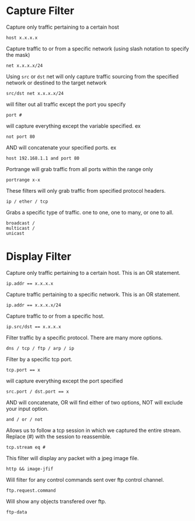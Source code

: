 # Capture Filter

Capture only traffic pertaining to a certain host

```
host x.x.x.x
```

Capture traffic to or from a specific network (using slash notation to specify the mask)

```
net x.x.x.x/24
```

Using `src` or `dst` net will only capture traffic sourcing from the
specified network or destined to the target network

```
src/dst net x.x.x.x/24
```

will filter out all traffic except the port you specify

```
port #
```

will capture everything except the variable specified. ex

```
not port 80
```

AND will concatenate your specified ports. ex

```
host 192.168.1.1 and port 80
```

Portrange will grab traffic from all ports within the range only

```
portrange x-x
```

These filters will only grab traffic from specified protocol headers.

```
ip / ether / tcp
```

Grabs a specific type of traffic. one to one, one to many, or one
to all.

```
broadcast /
multicast /
unicast
```

# Display Filter

Capture only traffic pertaining to a certain host. This is an OR
statement.

```
ip.addr == x.x.x.x
```

Capture traffic pertaining to a specific network. This is an OR
statement.

```
ip.addr == x.x.x.x/24
```

Capture traffic to or from a specific host.

```
ip.src/dst == x.x.x.x
```

Filter traffic by a specific protocol. There are many more
options.

```
dns / tcp / ftp / arp / ip
```

Filter by a specific tcp port.

```
tcp.port == x
```

will capture everything except the port specified

```
src.port / dst.port == x 
```

AND will concatenate, OR will find either of two options, NOT
will exclude your input option.

```
and / or / not
```

Allows us to follow a tcp session in which we captured the
entire stream. Replace (#) with the session to reassemble.

```
tcp.stream eq # 
```

This filter will display any packet with a jpeg image file.

```
http && image-jfif
```

Will filter for any control commands sent over ftp control
channel.

```
ftp.request.command
```

Will show any objects transfered over ftp.

```
ftp-data
```
